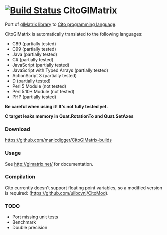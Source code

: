 [![Build Status](https://travis-ci.org/manicdigger/CitoGlMatrix.svg?branch=master)](https://travis-ci.org/manicdigger/CitoGlMatrix)
CitoGlMatrix
============

Port of [glMatrix library](https://github.com/toji/gl-matrix) to [Cito programming language](http://cito.sourceforge.net/).

CitoGlMatrix is automatically translated to the following languages:
* C89 (partially tested)
* C99 (partially tested)
* Java (partially tested)
* C# (partially tested)
* JavaScript (partially tested)
* JavaScript with Typed Arrays (partially tested)
* ActionScript 3 (partially tested)
* D (partially tested)
* Perl 5 Module (not tested)
* Perl 5.10+ Module (not tested)
* PHP (partially tested)

**Be careful when using it! It's not fully tested yet.**

**C target leaks memory in Quat.RotationTo and Quat.SetAxes**

### Download
https://github.com/manicdigger/CitoGlMatrix-builds

### Usage

See http://glmatrix.net/ for documentation.

### Compilation
Cito currently doesn't support floating point variables, so a modified version is required: (https://github.com/uilbcvnj/CitoMod).

### TODO
* Port missing unit tests
* Benchmark
* Double precision
